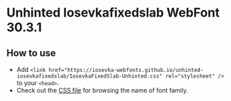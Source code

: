 # Unhinted Iosevkafixedslab WebFont 30.3.1

## How to use

- Add `<link href="https://iosevka-webfonts.github.io/unhinted-iosevkafixedslab/IosevkaFixedSlab-Unhinted.css" rel="stylesheet" />` to your `<head>`.
- Check out the [CSS file](./IosevkaFixedSlab-Unhinted.css) for browsing the name of font family.
